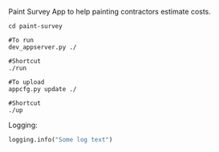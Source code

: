 Paint Survey
App to help painting contractors estimate costs.

````dos
cd paint-survey

#To run
dev_appserver.py ./
    
#Shortcut
./run

#To upload
appcfg.py update ./

#Shortcut
./up
````

Logging:

````python
logging.info("Some log text")
````